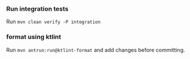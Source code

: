 ### Run integration tests

Run `mvn clean verify -P integration`

### format using ktlint

Run `mvn antrun:run@ktlint-format` and add changes before committing.